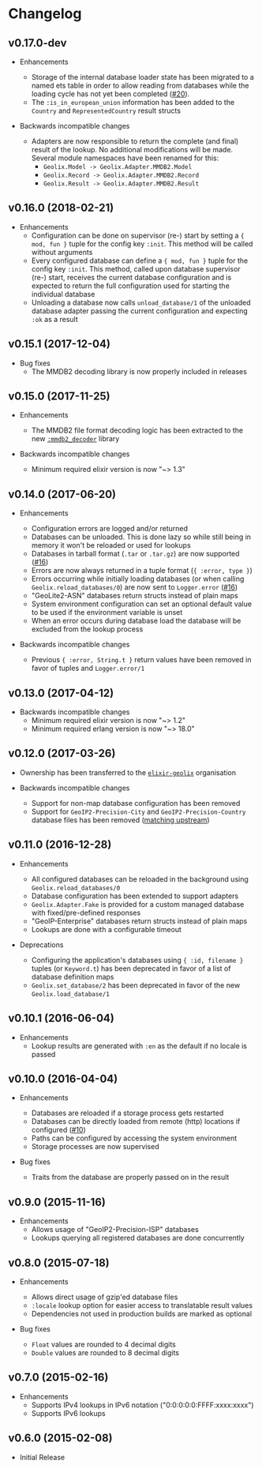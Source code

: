 # Changelog

## v0.17.0-dev

- Enhancements
    - Storage of the internal database loader state has been migrated
      to a named ets table in order to allow reading from databases while
      the loading cycle has not yet been completed
      ([#20](https://github.com/elixir-geolix/geolix/issues/20)).
    - The `:is_in_european_union` information has been added to the `Country`
      and `RepresentedCountry` result structs

- Backwards incompatible changes
    - Adapters are now responsible to return the complete (and final) result
      of the lookup. No additional modifications will be made. Several module
      namespaces have been renamed for this:
      - `Geolix.Model -> Geolix.Adapter.MMDB2.Model`
      - `Geolix.Record -> Geolix.Adapter.MMDB2.Record`
      - `Geolix.Result -> Geolix.Adapter.MMDB2.Result`

## v0.16.0 (2018-02-21)

- Enhancements
    - Configuration can be done on supervisor (re-) start by setting a
      `{ mod, fun }` tuple for the config key `:init`. This method will be
      called without arguments
    - Every configured database can define a `{ mod, fun }` tuple for the config
      key `:init`. This method, called upon database supervisor (re-) start,
      receives the current database configuration and is expected to return the
      full configuration used for starting the individual database
    - Unloading a database now calls `unload_database/1` of the unloaded
      database adapter passing the current configuration and expecting `:ok` as
      a result

## v0.15.1 (2017-12-04)

- Bug fixes
    - The MMDB2 decoding library is now properly included in releases

## v0.15.0 (2017-11-25)

- Enhancements
    - The MMDB2 file format decoding logic has been extracted to the new
      [`:mmdb2_decoder`](https://github.com/elixir-geolix/mmdb2_decoder)
      library

- Backwards incompatible changes
    - Minimum required elixir version is now "~> 1.3"

## v0.14.0 (2017-06-20)

- Enhancements
    - Configuration errors are logged and/or returned
    - Databases can be unloaded. This is done lazy so while still being
      in memory it won't be reloaded or used for lookups
    - Databases in tarball format (`.tar` or `.tar.gz`) are now supported
      ([#16](https://github.com/elixir-geolix/geolix/issues/16))
    - Errors are now always returned in a tuple format (`{ :error, type }`)
    - Errors occurring while initially loading databases
      (or when calling `Geolix.reload_databases/0`) are now sent to
      `Logger.error` ([#16](https://github.com/elixir-geolix/geolix/issues/16))
    - "GeoLite2-ASN" databases return structs instead of plain maps
    - System environment configuration can set an optional default value
      to be used if the environment variable is unset
    - When an error occurs during database load the database will be
      excluded from the lookup process

- Backwards incompatible changes
    - Previous `{ :error, String.t }` return values have been removed in favor
      of tuples and `Logger.error/1`

## v0.13.0 (2017-04-12)

- Backwards incompatible changes
    - Minimum required elixir version is now "~> 1.2"
    - Minimum required erlang version is now "~> 18.0"

## v0.12.0 (2017-03-26)

- Ownership has been transferred to the
  [`elixir-geolix`](https://github.com/elixir-geolix) organisation

- Backwards incompatible changes
    - Support for non-map database configuration has been removed
    - Support for `GeoIP2-Precision-City` and `GeoIP2-Precision-Country`
      database files has been removed
      ([matching upstream](https://github.com/maxmind/MaxMind-DB/commit/8c69730696fbc3c839d04ff9a668a3c209390d7d))

## v0.11.0 (2016-12-28)

- Enhancements
    - All configured databases can be reloaded in the background
      using `Geolix.reload_databases/0`
    - Database configuration has been extended to support adapters
    - `Geolix.Adapter.Fake` is provided for a custom managed database with
      fixed/pre-defined responses
    - "GeoIP-Enterprise" databases return structs instead of plain maps
    - Lookups are done with a configurable timeout

- Deprecations
    - Configuring the application's databases using `{ :id, filename }` tuples
      (or `Keyword.t`) has been deprecated in favor of a list of database
      definition maps
    - `Geolix.set_database/2` has been deprecated in favor of the new
      `Geolix.load_database/1`

## v0.10.1 (2016-06-04)

- Enhancements
    - Lookup results are generated with `:en` as the default
      if no locale is passed

## v0.10.0 (2016-04-04)

- Enhancements
    - Databases are reloaded if a storage process gets restarted
    - Databases can be directly loaded from remote (http) locations if
      configured ([#10](https://github.com/elixir-geolix/geolix/pull/10))
    - Paths can be configured by accessing the system environment
    - Storage processes are now supervised

- Bug fixes
    - Traits from the database are properly passed on in the result

## v0.9.0 (2015-11-16)

- Enhancements
    - Allows usage of "GeoIP2-Precision-ISP" databases
    - Lookups querying all registered databases are done concurrently

## v0.8.0 (2015-07-18)

- Enhancements
    - Allows direct usage of gzip'ed database files
    - `:locale` lookup option for easier access to translatable result values
    - Dependencies not used in production builds are marked as optional

- Bug fixes
    - `Float` values are rounded to 4 decimal digits
    - `Double` values are rounded to 8 decimal digits

## v0.7.0 (2015-02-16)

- Enhancements
    - Supports IPv4 lookups in IPv6 notation ("0:0:0:0:0:FFFF:xxxx:xxxx")
    - Supports IPv6 lookups

## v0.6.0 (2015-02-08)

- Initial Release
